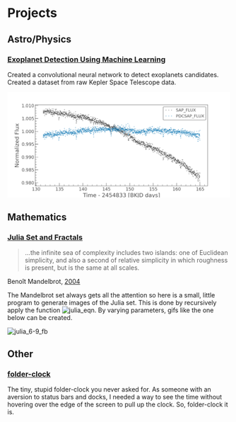 # Projects

## Astro/Physics

### [Exoplanet Detection Using Machine Learning](https://github.com/antonio-gor/ULAB-Project)

Created a convolutional neural network to detect exoplanets candidates. Created a dataset from raw Kepler Space Telescope data.

![lightcurve-processing](https://raw.githubusercontent.com/antonio-gor/ULAB-Project/master/img/lightcurve.gif?raw=true "Light curve processing")


## Mathematics

### [Julia Set and Fractals](https://github.com/antonio-gor/Julia-Set-and-Fractals)

> ...the infinite sea of complexity includes two islands: one of Euclidean simplicity, and also a second of relative simplicity in which roughness is present, but is the same at all scales.

Benoît Mandelbrot, [2004](https://www.edge.org/conversation/benoit_mandelbrot-a-theory-of-roughness)

The Mandelbrot set always gets all the attention so here is a small, little program to generate images of the Julia set. This is done by recursively apply the function ![julia_eqn](https://wikimedia.org/api/rest_v1/media/math/render/svg/c933c9b5913621bd772d71e19a6a6ac00876db1b "Julia equation"). By varying parameters, gifs like the one below can be created.

![julia_6-9_fb](https://github.com/antonio-gor/Julia-Set-and-Fractals/blob/master/gifs/julia_6-9_fb.gif?raw=true "julia_6-9_fb")


## Other

### [folder-clock](https://github.com/antonio-gor/folder-clock)

The tiny, stupid folder-clock you never asked for. As someone with an aversion to status bars and docks, I needed a way to see the time without hovering over the edge of the screen to pull up the clock. So, folder-clock it is.

